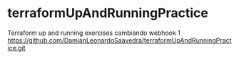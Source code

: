 # terraformUpAndRunningPractice
Terraform up and running exercises 
cambiando webhook 1
https://github.com/DamianLeonardoSaavedra/terraformUpAndRunningPractice.git
